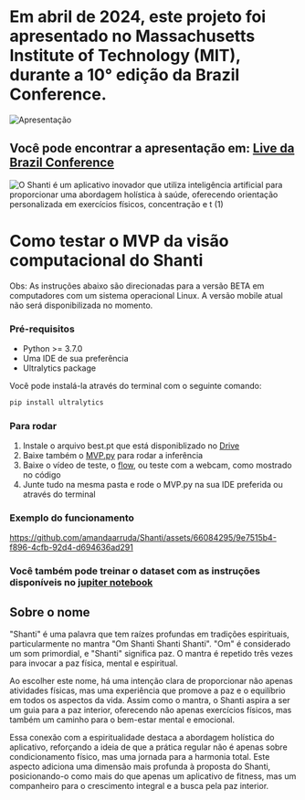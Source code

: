 # Em abril de 2024, este projeto foi apresentado no Massachusetts Institute of Technology (MIT), durante a 10° edição da Brazil Conference.
![Apresentação](https://github.com/amandaarruda/Shanti/assets/66084295/f7592802-9b7b-4f07-bc70-753d63972eb8)

Você pode encontrar a apresentação em: [Live da Brazil Conference](https://www.youtube.com/watch?v=aJ1d7jdwPyk&t=6509s)
---

![O Shanti é um aplicativo inovador que utiliza inteligência artificial para proporcionar uma abordagem holística à saúde, oferecendo orientação personalizada em exercícios físicos, concentração e t (1)](https://github.com/amandaarruda/Shanti/assets/66084295/f8625bf8-4c68-4ece-ad92-55730da6a1bd)


# Como testar o MVP da visão computacional do Shanti
Obs: As instruções abaixo são direcionadas para a versão BETA em computadores com um sistema operacional Linux. A versão mobile atual não será disponibilizada no momento.

### Pré-requisitos
- Python >= 3.7.0
- Uma IDE de sua preferência
- Ultralytics package

Você pode instalá-la através do terminal com o seguinte comando:
```bash
pip install ultralytics
```

### Para rodar
1. Instale o arquivo best.pt que está disponiblizado no [Drive](https://drive.google.com/file/d/1m5aCaufS1EqIC-he3QHYh73GkvFIYkBG/view?usp=sharing)
2. Baixe também o [MVP.py](https://github.com/amandaarruda/Shanti/blob/main/MVP.py) para rodar a inferência
3. Baixe o vídeo de teste, o [flow](https://github.com/amandaarruda/Shanti/blob/main/flow.mp4), ou teste com a webcam, como mostrado no código
4. Junte tudo na mesma pasta e rode o MVP.py na sua IDE preferida ou através do terminal

### Exemplo do funcionamento

https://github.com/amandaarruda/Shanti/assets/66084295/9e7515b4-f896-4cfb-92d4-d694636ad291

### Você também pode treinar o dataset com as instruções disponíveis no [jupiter notebook](https://drive.google.com/file/d/1mI7jneSFV8xU2HAkgrr6YAzcYnlyM8WJ/view?usp=sharing)

## Sobre o nome
"Shanti" é uma palavra que tem raízes profundas em tradições espirituais, particularmente no mantra "Om Shanti Shanti Shanti". "Om" é considerado um som primordial, e "Shanti" significa paz. O mantra é repetido três vezes para invocar a paz física, mental e espiritual.

Ao escolher este nome, há uma intenção clara de proporcionar não apenas atividades físicas, mas uma experiência que promove a paz e o equilíbrio em todos os aspectos da vida. Assim como o mantra, o Shanti aspira a ser um guia para a paz interior, oferecendo não apenas exercícios físicos, mas também um caminho para o bem-estar mental e emocional.

Essa conexão com a espiritualidade destaca a abordagem holística do aplicativo, reforçando a ideia de que a prática regular não é apenas sobre condicionamento físico, mas uma jornada para a harmonia total. Este aspecto adiciona uma dimensão mais profunda à proposta do Shanti, posicionando-o como mais do que apenas um aplicativo de fitness, mas um companheiro para o crescimento integral e a busca pela paz interior.
